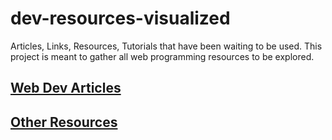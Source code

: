 # dev-resources-visualized
Articles, Links, Resources, Tutorials that have been waiting to be used. This project is meant to gather all web programming resources to be explored.

## [Web Dev Articles](./Web_Dev_Articles.md)

## [Other Resources](./Other_Resources.md)
